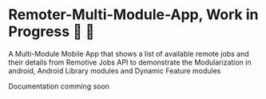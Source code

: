 # Remoter-Multi-Module-App, Work in Progress :wrench: :hammer:
A Multi-Module Mobile App that shows a list of available remote jobs and their details from Remotive Jobs API to demonstrate the Modularization in android, Android Library modules and Dynamic Feature modules

Documentation comming soon
